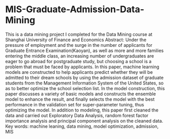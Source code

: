 # MIS-Graduate-Admission-Data-Mining
This is a data mining project I completed for the Data Mining course at Shanghai University of Finance and Economics
Abstract: Under the pressure of employment and the surge in the number of applicants for Graduate Entrance Examination(Kaoyan), as well as more and more families entering the middle class, an increasing number of undergraduates are eager to go abroad for postgraduate study, but choosing a school is a problem that must be faced by applicants. In this paper, machine learning models are constructed to help applicants predict whether they will be admitted to their dream schools by using the admission dataset of graduate students from the Management Information System of the United States, so as to better optimize the school selection list. In the model construction, this paper discusses a variety of basic models and constructs the ensemble model to enhance the result, and finally selects the model with the best performance in the validation set for super-parameter tuning, thus optimizing the model. In addition to modeling, this paper first cleaned the data and carried out Exploratory Data Analysis, random forest factor importance analysis and principal component analysis on the cleaned data.
Key words: machine leaning, data mining, model optimization, admission, MIS
